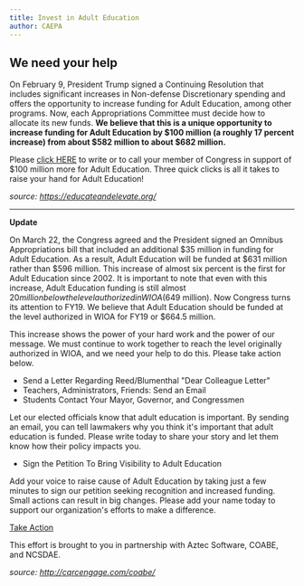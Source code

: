 ```yaml
---
title: Invest in Adult Education
author: CAEPA
---
```

## We need your help

On February 9, President Trump signed a Continuing Resolution that includes significant increases in Non-defense Discretionary spending and offers the opportunity to increase funding for Adult Education, among other programs. Now, each Appropriations Committee must decide how to allocate its new funds. **We believe that this is a unique opportunity to increase funding for Adult Education by $100 million (a roughly 17 percent increase) from about $582 million to about $682 million.**

Please [click HERE](http://cqrcengage.com/coabe/) to write or to call your member of Congress in support of $100 million more for Adult Education. Three quick clicks is all it takes to raise your hand for Adult Education!

*source: <https://educateandelevate.org/>*

---

**Update**

On March 22, the Congress agreed and the President signed an Omnibus Appropriations bill that included an additional $35 million in funding for Adult Education. As a result, Adult Education will be funded at $631 million rather than $596 million. This increase of almost six percent is the first for Adult Education since 2002. It is important to note that even with this increase, Adult Education funding is still almost $20 million below the level authorized in WIOA ($649 million). Now Congress turns its attention to FY19. We believe that Adult Education should be funded at the level authorized in WIOA for FY19 or $664.5 million.

This increase shows the power of your hard work and the power of our message. We must continue to work together to reach the level originally authorized in WIOA, and we need your help to do this. Please take action below.

* Send a Letter Regarding Reed/Blumenthal "Dear Colleague Letter"
* Teachers, Administrators, Friends: Send an Email
* Students Contact Your Mayor, Governor, and Congressmen

Let our elected officials know that adult education is important. By sending an email, you can tell lawmakers why you think it's important that adult education is funded. Please write today to share your story and let them know how their policy impacts you.

* Sign the Petition To Bring Visibility to Adult Education

Add your voice to raise cause of Adult Education by taking just a few minutes to sign our petition seeking recognition and increased funding. Small actions can result in big changes. Please add your name today to support our organization's efforts to make a difference.

<a href="http://cqrcengage.com/coabe/" class="mdc-button mdc-button--raised">Take Action</a>

This effort is brought to you in partnership with Aztec Software, COABE, and NCSDAE.

*source: <http://cqrcengage.com/coabe/>*
